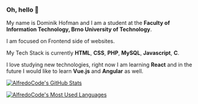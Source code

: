 ### Oh, hello :file_folder:


My name is Dominik Hofman and I am a student at the **Faculty of Information Technology, Brno University of Technology**.

I am focused on Frontend side of websites.

My Tech Stack is currently **HTML**, **CSS**, **PHP**, **MySQL**, **Javascript**, **C**.

I love studying new technologies, right now I am learning **React** and in the future I would like to learn **Vue.js** and **Angular** as well.



[![AlfredoCode's GitHub Stats](https://github-readme-stats.vercel.app/api?username=AlfredoCode&count_private=true&hide=contribs&show_icons=true&theme=vision-friendly-dark&include_all_commits=true&disable_animations=true)](https://github.com/AlfredoCode)

[![AlfredoCode's Most Used Languages](https://github-readme-stats.vercel.app/api/top-langs/?username=AlfredoCode&langs_count=10&layout=compact&theme=vision-friendly-dark)](https://github.com/AlfredoCode)

